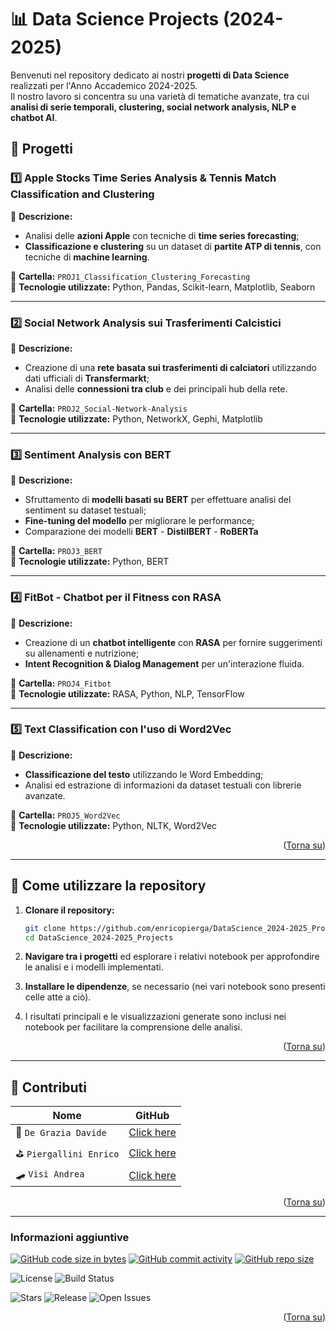 # 📊 Data Science Projects (2024-2025)

Benvenuti nel repository dedicato ai nostri **progetti di Data Science** realizzati per l'Anno Accademico 2024-2025.  
Il nostro lavoro si concentra su una varietà di tematiche avanzate, tra cui **analisi di serie temporali, clustering, social network analysis, NLP e chatbot AI**.  

## 🚀 Progetti

### 1️⃣ **Apple Stocks Time Series Analysis & Tennis Match Classification and Clustering**  
📌 **Descrizione:**  
- Analisi delle **azioni Apple** con tecniche di **time series forecasting**;
- **Classificazione e clustering** su un dataset di **partite ATP di tennis**, con tecniche di **machine learning**.

📂 **Cartella:** `PROJ1_Classification_Clustering_Forecasting`  
📜 **Tecnologie utilizzate:** Python, Pandas, Scikit-learn, Matplotlib, Seaborn  

---

### 2️⃣ **Social Network Analysis sui Trasferimenti Calcistici**  
📌 **Descrizione:**  
- Creazione di una **rete basata sui trasferimenti di calciatori** utilizzando dati ufficiali di **Transfermarkt**;
- Analisi delle **connessioni tra club** e dei principali hub della rete.

📂 **Cartella:** `PROJ2_Social-Network-Analysis`  
📜 **Tecnologie utilizzate:** Python, NetworkX, Gephi, Matplotlib  

---

### 3️⃣ **Sentiment Analysis con BERT**  
📌 **Descrizione:**  
- Sfruttamento di **modelli basati su BERT** per effettuare analisi del sentiment su dataset testuali;
- **Fine-tuning del modello** per migliorare le performance;
- Comparazione dei modelli **BERT** - **DistilBERT** - **RoBERTa**

📂 **Cartella:** `PROJ3_BERT`  
📜 **Tecnologie utilizzate:** Python, BERT

---

### 4️⃣ **FitBot - Chatbot per il Fitness con RASA**  
📌 **Descrizione:**  
- Creazione di un **chatbot intelligente** con **RASA** per fornire suggerimenti su allenamenti e nutrizione;
- **Intent Recognition & Dialog Management** per un'interazione fluida.

📂 **Cartella:** `PROJ4_Fitbot`  
📜 **Tecnologie utilizzate:** RASA, Python, NLP, TensorFlow  

---

### 5️⃣ **Text Classification con l'uso di Word2Vec**  
📌 **Descrizione:**  
- **Classificazione del testo** utilizzando le Word Embedding;
- Analisi ed estrazione di informazioni da dataset testuali con librerie avanzate.

📂 **Cartella:** `PROJ5_Word2Vec`  
📜 **Tecnologie utilizzate:** Python, NLTK, Word2Vec  

<p align="right">(<a href="#readme-top">Torna su</a>)</p>

---

## 📌 Come utilizzare la repository  
1. **Clonare il repository:**  
   ```bash
   git clone https://github.com/enricopierga/DataScience_2024-2025_Projects.git
   cd DataScience_2024-2025_Projects
   ```
2. **Navigare tra i progetti** ed esplorare i relativi notebook per approfondire le analisi e i modelli implementati.
 
3. **Installare le dipendenze**, se necessario (nei vari notebook sono presenti celle atte a ciò).

4. I risultati principali e le visualizzazioni generate sono inclusi nei notebook per facilitare la comprensione delle analisi.

<p align="right">(<a href="#readme-top">Torna su</a>)</p>

---

## 🤝 Contributi

|Nome | GitHub |
|-----------|--------|
| 🤿 `De Grazia Davide` | [Click here](https://github.com/davidedg11) |
| ⛳️ `Piergallini Enrico` | [Click here](https://github.com/enricopierga) |
| 🛹 `Visi Andrea` | [Click here](https://github.com/Andreavisi1) |

<p align="right">(<a href="#readme-top">Torna su</a>)</p>

---

### Informazioni aggiuntive

[![GitHub code size in bytes](https://img.shields.io/github/languages/code-size/enricopierga/DataScience_2024-2025_Projects?logo=github)](https://github.com/enricopierga/DataScience_2024-2025_Projects) 
[![GitHub commit activity](https://img.shields.io/github/commit-activity/m/enricopierga/DataScience_2024-2025_Projects?color=blueviolet&logo=github)](https://github.com/enricopierga/DataScience_2024-2025_Projects/commits/)
[![GitHub repo size](https://img.shields.io/github/repo-size/enricopierga/DataScience_2024-2025_Projects?logo=github)](https://github.com/enricopierga/DataScience_2024-2025_Projects)

![License](https://img.shields.io/badge/license-blue)
![Build Status](https://img.shields.io/github/workflow/status/enricopierga/DataScience_2024-2025_Projects/CI)

![Stars](https://img.shields.io/github/stars/enricopierga/DataScience_2024-2025_Projects?style=social)
![Release](https://img.shields.io/github/release/enricopierga/DataScience_2024-2025_Projects.svg)
![Open Issues](https://img.shields.io/github/issues/enricopierga/DataScience_2024-2025_Projects)

<p align="right">(<a href="#readme-top">Torna su</a>)</p>

